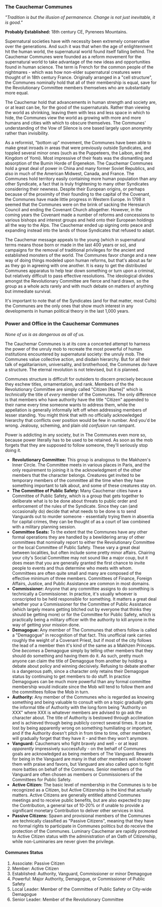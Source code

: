 ### The Cauchemar Communes
_"Tradition is but the illusion of permanence. Change is not just inevitable, it is good."_

**Probably Established:** 18th century CE, Pyrenees Mountains.

Supernatural societies have with necessity been extremely conservative over the generations. And such it was that when the age of enlightenment hit the human world, the supernatural world found itself falling behind. The Cauchemar Communes were founded as a reform movement for the supernatural world to take advantage of the new ideas and opportunities found in human science. The term is French for the common people of the nightmares - which was how non-elder supernatural creatures were thought of in 18th century France. Originally arranged in a "cell structure", the Communes nominally hold that all of their membership is equal, save for the Revolutionary Committee members themselves who are substantially more equal.

The Cauchemar hold that advancements in human strength and society are, or at least can be, for the good of the supernaturals. Rather than viewing the world as shrinking, leaving them with less and less space in which to hide, the Communes view the world as growing with more and more humans and cities with which to obscure themselves. The Communes' understanding of the Vow of Silence is one based largely upon anonymity rather than invisibility.

As a reformist, "bottom up" movement, the Communes have been able to make great inroads in areas that were previously outside Syndicates, and toppled several minor ones (such as the Puppeteers, the Laibon, and the Kingdom of Yomi). Most impressive of their feats was the dismantling and absorption of the Bumin Horde of Ergenekon. The Cauchemar Communes hold a great deal of power in China and many former Soviet Republics, and also in much of the American Midwest, Canada, and France. The Communes hold territory easily containing more human population than any other Syndicate, a fact that is truly frightening to many other Syndicates considering their newness. Despite their European origins, or perhaps because of the proximity of their founding to the capital of the Covenant, the Communes have made little progress in Western Europe. In 1798 it seemed that the Communes were on the brink of sacking the Heresiarch Council and ending the Covenant Church altogether. However, in the coming years the Covenant made a number of reforms and concessions to various bishops and interest groups and held onto their European holdings all the way to the Alps. The Cauchemar ended up signing onto peace and expanding instead into the lands of those Syndicates that refused to adapt.

The Cauchemar message appeals to the young (which in supernatural terms means those born or made in the last 400 years or so), and campaigns for the removal of traditional privileges for the ancient and established monsters of the world. The Communes favor change and a new way of doing things modeled upon human reforms, but that's about as far as they go in agreeing with one another. It is easy to get the distributed Communes apparatus to help tear down something or turn upon a criminal, but relatively difficult to pass effective resolutions. The ideological divides amongst the Revolutionary Committee are fierce and hard drawn, so the group as a whole acts rarely and with much debate on matters of anything but immediate survival.

It's important to note that of the Syndicates (and for that matter, most Cults) the Communes are the only ones that show much interest in any developments in human political theory in the last 1,000 years. 

### Power and Office in the Cauchemar Communes
_None of us is as dangerous as all of us._

The Cauchemar Communes is at its core a concerted attempt to harness the power of the unruly mob to recreate the most powerful of human institutions encountered by supernatural society: the unruly mob. The Communes value collective action, and disdain hierarchy. But for all their talk of egalitarianism, universality, and brotherhood, the Communes _do_ have a structure. The eternal revolution is not televised, but it _is_ planned. 

Communes structure is difficult for outsiders to discern precisely because they eschew titles, ornamentation, and rank. Members of the the Revolutionary Committee are simply called "Citizen [Name]" which is _technically_ the title of _every_ member of the Communes. The only difference is that members who have authority have the title "Citizen" appended to their name every time someone wants to address them, while the appellation is generally informally left off when addressing members of lesser standing. You might think that with no officially acknowledged hierarchy that conflicts over position would be few in number. And you'd be wrong. Jealousy, scheming, and plain old _confusion_ run rampant.

Power is addicting in any society, but in The Communes even more so, because power literally has to be used to be retained. As soon as the mob forgets that they are supposed to follow someone, they'll seriously stop doing it. 

* **Revolutionary Committee:** This group is analogous to the Makhzen's Inner Circle. The Committee meets in various places in Paris, and the only requirement to joining it is the acknowledgment of the other members that the character belongs. Creatures get invited to be temporary members of the committee all the time when they have something important to talk about, and some of these creatures stay on.
* **The Committee of Public Safety:** Many Cauchemar cities have a Committee of Public Safety, which is a group that gets together to deliberate what is to be done about threats to public order and enforcement of the rules of the Syndicate. Since they can (and occasionally do) decide that what needs to be done is to send Vanguards out to murder someone - essentially trying them in absentia for capital crimes, they can be thought of as a court of law combined with a military planning session.
* **Committee Seats:** To the extent that the Communes have any other formal operations they are handled by a bewildering array of other committees that nominally report to either the Revolutionary Committee or the local Committee of Public Safety. These vary a great deal between localities, but often include some pretty minor affairs. Chairing your city's Social Committee may not sound like a major coup, but it does mean that you are generally granted the first chance to invite people to events and thus determine who meets with whom. Committees are often quite small and many are composed of the effective minimum of three members. Committees of Finance, Foreign Affairs, Justice, and Public Assistance are common in most domains.
* **Commissioner:** Anyone that any committee assigns to do something is technically a Commissioner. In practice, it's usually whoever is conscripted to be held responsible for something. It matters a great deal whether your a Commissioner for the Committee of Public Assistance (which largely means getting bitched out by everyone that thinks they should be getting more) or for the Committee for Public Safety, which is practically being a military officer with the authority to kill anyone in the way of getting your mission done.
* **Demagogue:** Any member of The Communes that others follow is called a "Demagogue" in recognition of that fact. This unofficial rank carries roughly the weight of a Covenant Priest, but if most of the city follows the lead of a member then it's kind of the same as a Makhzen Princeps. One _becomes_ a Demagogue simply by telling other members that they should do something and having them do it. As such, pretty much anyone can claim the title of Demagogue from another by holding a debate about policy and winning decisively. Refusing to debate another is a dangerous path, since a character only retains their Demagogue status by continuing to get members to do stuff. In practice Demagogues can be much more powerful than any formal committee membership would indicate since the Mob will tend to follow them and the committees follow the Mob in turn.
* **Authority:** Any member of the Communes who is regarded as knowing something and being valuable to consult with on a topic gradually gets the informal title of Authority with the long form being "Authority on XXX" where XXX is whatever members are advised to go ask the character about. The title of Authority is bestowed through acclimation and is achieved through being publicly correct several times. It can be lost by being apparently wrong on something humiliating or important, and if the Authority doesn't pitch in from time to time, other members will gradually forget that they have it - and then they won't anymore.
* **Vanguard:** Cauchemars who fight bravely and well - or at least _apparently_ impressively successfully - on the behalf of Communes goals are acknowledged as being members of The Vanguard. Rewards for being in the Vanguard are many in that other members will shower them with praise and favors, but Vanguard are also called upon to fight more battles on behalf of the Communes. Senior members of the Vanguard are often chosen as members or Commissioners of the Committees for Public Safety.
* **Active Citizen:** The basic level of membership in the Communes is to be recognized as a Citizen, but Active Citizenship is the kind that actually matters. Active Citizens are generally entitled attend Communes meetings and to receive public benefits, but are also expected to pay the Contribution, a general tax of 10-20% or if unable to provide a significant monetary Contribution to deliver other services in kind.
* **Passive Citizens:** Spawn and provisional members of the Communes are technically classified as "Passive Citizens", meaning that they have no formal rights to participate in Communes politics but do receive the protection of the Communes. Luminary Cauchemar are rapidly promoted to Active Citizen status with the administration of an Oath of Citizenship, while non-Luminaries are never given the privilege.

#### Communes Status

1. Associate: Passive Citizen
2. Member: Active Citizen
3. Established: Authority, Vanguard, Commissioner or minor Demagogue
4. Powerful: Major Authority, Demagogue, or Commissioner of Public Safety
5. Local Leader: Member of the Committee of Public Safety or City-wide Demagogue
6. Senior Leader: Member of the Revolutionary Committee
